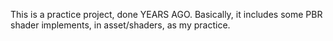 This is a practice project, done YEARS AGO.
Basically, it includes some PBR shader implements, in asset/shaders, as my practice.

